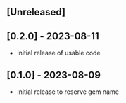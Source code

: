 ## [Unreleased]

## [0.2.0] - 2023-08-11

- Initial release of usable code

## [0.1.0] - 2023-08-09

- Initial release to reserve gem name
